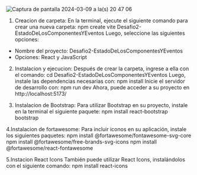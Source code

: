 ![Captura de pantalla 2024-03-09 a la(s) 20 47 06](https://github.com/niconstvc/Desafio2-EstadoDeLosComponentesYEventos/assets/120123429/573571c6-4ac4-4ae5-ac4e-a3438f40b57f)

1. Creacion de carpeta:
En la terminal, ejecute el siguiente comando para crear una nueva carpeta:
npm create vite Desafio2-EstadoDeLosComponentesYEventos
Luego, seleccione las siguientes opciones:
- Nombre del proyecto: Desafio2-EstadoDeLosComponentesYEventos
- Opciones: React y JavaScript


2. Instalacion y ejecucion:
Después de crear la carpeta, ingrese a ella con el comando:
cd Desafio2-EstadoDeLosComponentesYEventos
Luego, instale las dependencias necesarias con:
npm install
Inicie el servidor de desarrollo con:
npm run dev
Ahora, puede acceder a su proyecto en http://localhost:5173/

3. Instalacion de Bootstrap:
Para utilizar Bootstrap en su proyecto, instale en la terminal el siguiente paquete:
npm install react-bootstrap bootstrap

4.Instalacion de fortawesome:
Para incluir iconos en su aplicación, instale los siguientes paquetes:
npm install @fortawesome/fontawesome-svg-core
npm install @fortawesome/free-brands-svg-icons
npm install @fortawesome/react-fontawesome

5.Instacion React Icons
También puede utilizar React Icons, instalándolos con el siguiente comando:
npm install react-icons
